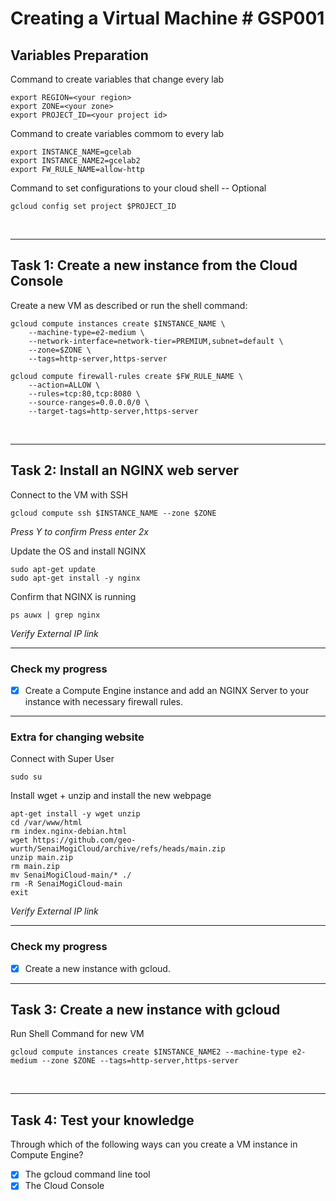 # **Creating a Virtual Machine # GSP001**

## **Variables Preparation**

Command to create variables that change every lab

    export REGION=<your region>
    export ZONE=<your zone>
    export PROJECT_ID=<your project id>

Command to create variables commom to every lab

    export INSTANCE_NAME=gcelab
    export INSTANCE_NAME2=gcelab2
    export FW_RULE_NAME=allow-http

Command to set configurations to your cloud shell -- Optional

    gcloud config set project $PROJECT_ID

<br>

---

## **Task 1: Create a new instance from the Cloud Console**

Create a new VM as described or run the shell command:

    gcloud compute instances create $INSTANCE_NAME \
        --machine-type=e2-medium \
        --network-interface=network-tier=PREMIUM,subnet=default \
        --zone=$ZONE \
        --tags=http-server,https-server

    gcloud compute firewall-rules create $FW_RULE_NAME \
        --action=ALLOW \
        --rules=tcp:80,tcp:8080 \
        --source-ranges=0.0.0.0/0 \
        --target-tags=http-server,https-server

<br>

---

## **Task 2: Install an NGINX web server**

Connect to the VM with SSH

    gcloud compute ssh $INSTANCE_NAME --zone $ZONE

_Press Y to confirm_
_Press enter 2x_

Update the OS and install NGINX

    sudo apt-get update
    sudo apt-get install -y nginx

Confirm that NGINX is running

    ps auwx | grep nginx

_Verify External IP link_

---

### **Check my progress**

- [x] Create a Compute Engine instance and add an NGINX Server to your instance with necessary firewall rules.

---

### **Extra for changing website**

Connect with Super User

    sudo su

Install wget + unzip and install the new webpage

    apt-get install -y wget unzip
    cd /var/www/html
    rm index.nginx-debian.html
    wget https://github.com/geo-wurth/SenaiMogiCloud/archive/refs/heads/main.zip
    unzip main.zip
    rm main.zip
    mv SenaiMogiCloud-main/* ./
    rm -R SenaiMogiCloud-main
    exit

_Verify External IP link_

---

### **Check my progress**

- [x] Create a new instance with gcloud.

---

## **Task 3: Create a new instance with gcloud**

Run Shell Command for new VM

    gcloud compute instances create $INSTANCE_NAME2 --machine-type e2-medium --zone $ZONE --tags=http-server,https-server

<br>

---

## **Task 4: Test your knowledge**

Through which of the following ways can you create a VM instance in Compute Engine?

- [x] The gcloud command line tool
- [x] The Cloud Console
